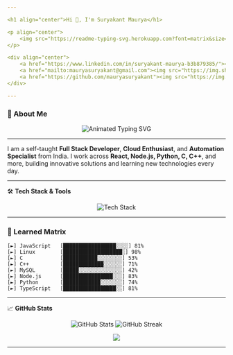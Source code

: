 ```yaml
---

<h1 align="center">Hi 👋, I'm Suryakant Maurya</h1>

<p align="center">
    <img src="https://readme-typing-svg.herokuapp.com?font=matrix&size=28&duration=3000&color=00FF00&center=true&vCenter=true&lines=Full+Stack+Developer;Cloud+Enthusiast;DevOps+Learner;OSINT+Explorer" alt="Typing SVG" />
</p>

<div align="center">
    <a href="https://www.linkedin.com/in/suryakant-maurya-b3b879385/"><img src="https://img.shields.io/badge/LinkedIn-Suryakant%20Maurya-blue?logo=linkedin&style=for-the-badge&color=black" alt="LinkedIn Badge"/></a>
    <a href="mailto:mauryasuryakant@gmail.com"><img src="https://img.shields.io/badge/Gmail-mauryasuryakant@gmail.com-red?logo=gmail&style=for-the-badge&color=black" alt="Gmail Badge"/></a>
    <a href="https://github.com/mauryasuryakant"><img src="https://img.shields.io/badge/GitHub-mauryasuryakant-171515?logo=github&style=for-the-badge&color=black" alt="GitHub Badge"/></a>
</div>

---
```


### 🌟 About Me

<div align="center"> 
    <img src="https://readme-typing-svg.herokuapp.com?font=Source+Code+Pro&size=24&duration=3500&pause=1000&color=00FF00&center=true&vCenter=true&multiline=true&width=700&lines=👋+Hey!+I'm+Suryakant.;" alt="Animated Typing SVG"> 
</div>

---

I am a self-taught **Full Stack Developer**, **Cloud Enthusiast**, and **Automation Specialist** from India. I work across **React, Node.js, Python, C, C++**, and more, building innovative solutions and learning new technologies every day.

---

🛠️ **Tech Stack & Tools**  
<p align="center"> 
    <img src="https://skillicons.dev/icons?i=react,nodejs,python,c,cpp,js,linux,bash,mysql,git,github,typescript,docker,nextjs,tailwind" alt="Tech Stack" /> 
</p>

---

### 🧠 Learned Matrix
```text
[►] JavaScript   [█████████████████░░░░] 81%
[►] Linux        [███████████████████░] 98%
[►] C            [███████████░░░░░░░░] 53%
[►] C++          [█████████████░░░░░░] 71%
[►] MySQL        [█████░░░░░░░░░░░░░░] 42%
[►] Node.js      [████████████████░░░] 83%
[►] Python       [████████████░░░░░░░] 74%
[►] TypeScript   [█████████████████░░] 81%
```

---

📈 **GitHub Stats**  
<p align="center"> 
    <img src="https://github-readme-stats.vercel.app/api?username=mauryasuryakant&show_icons=true&theme=highcontrast" alt="GitHub Stats" /> 
    <img src="https://github-readme-streak-stats.herokuapp.com/?user=mauryasuryakant&theme=highcontrast" alt="GitHub Streak" /> 
</p>

<p align="center">
    <img src="https://github-profile-trophy.vercel.app/?username=mauryasuryakant&theme=darkhub&no-frame=true&column=4&margin-w=15&margin-h=15&bg_color=000000&title_color=00FF00&no-bg=true"/>
</p>

---
